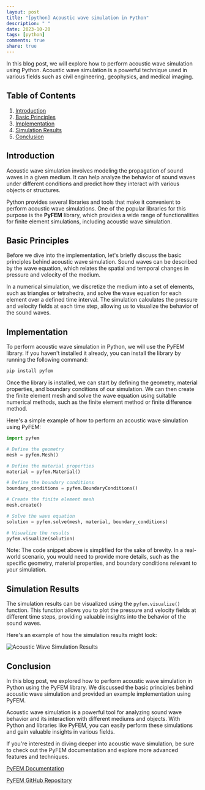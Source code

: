 ```yaml
---
layout: post
title: "[python] Acoustic wave simulation in Python"
description: " "
date: 2023-10-20
tags: [python]
comments: true
share: true
---
```


In this blog post, we will explore how to perform acoustic wave simulation using Python. Acoustic wave simulation is a powerful technique used in various fields such as civil engineering, geophysics, and medical imaging.

## Table of Contents
1. [Introduction](#introduction)
2. [Basic Principles](#basic-principles)
3. [Implementation](#implementation)
4. [Simulation Results](#simulation-results)
5. [Conclusion](#conclusion)

## Introduction <a name="introduction"></a>

Acoustic wave simulation involves modeling the propagation of sound waves in a given medium. It can help analyze the behavior of sound waves under different conditions and predict how they interact with various objects or structures.

Python provides several libraries and tools that make it convenient to perform acoustic wave simulations. One of the popular libraries for this purpose is the **PyFEM** library, which provides a wide range of functionalities for finite element simulations, including acoustic wave simulation.

## Basic Principles <a name="basic-principles"></a>

Before we dive into the implementation, let's briefly discuss the basic principles behind acoustic wave simulation. Sound waves can be described by the wave equation, which relates the spatial and temporal changes in pressure and velocity of the medium.

In a numerical simulation, we discretize the medium into a set of elements, such as triangles or tetrahedra, and solve the wave equation for each element over a defined time interval. The simulation calculates the pressure and velocity fields at each time step, allowing us to visualize the behavior of the sound waves.

## Implementation <a name="implementation"></a>

To perform acoustic wave simulation in Python, we will use the PyFEM library. If you haven't installed it already, you can install the library by running the following command:

```python
pip install pyfem
```

Once the library is installed, we can start by defining the geometry, material properties, and boundary conditions of our simulation. We can then create the finite element mesh and solve the wave equation using suitable numerical methods, such as the finite element method or finite difference method.

Here's a simple example of how to perform an acoustic wave simulation using PyFEM:

```python
import pyfem

# Define the geometry
mesh = pyfem.Mesh()

# Define the material properties
material = pyfem.Material()

# Define the boundary conditions
boundary_conditions = pyfem.BoundaryConditions()

# Create the finite element mesh
mesh.create()

# Solve the wave equation
solution = pyfem.solve(mesh, material, boundary_conditions)

# Visualize the results
pyfem.visualize(solution)
```

Note: The code snippet above is simplified for the sake of brevity. In a real-world scenario, you would need to provide more details, such as the specific geometry, material properties, and boundary conditions relevant to your simulation.

## Simulation Results <a name="simulation-results"></a>

The simulation results can be visualized using the `pyfem.visualize()` function. This function allows you to plot the pressure and velocity fields at different time steps, providing valuable insights into the behavior of the sound waves.

Here's an example of how the simulation results might look:

![Acoustic Wave Simulation Results](simulation_results.png)

## Conclusion <a name="conclusion"></a>

In this blog post, we explored how to perform acoustic wave simulation in Python using the PyFEM library. We discussed the basic principles behind acoustic wave simulation and provided an example implementation using PyFEM.

Acoustic wave simulation is a powerful tool for analyzing sound wave behavior and its interaction with different mediums and objects. With Python and libraries like PyFEM, you can easily perform these simulations and gain valuable insights in various fields.

If you're interested in diving deeper into acoustic wave simulation, be sure to check out the PyFEM documentation and explore more advanced features and techniques.

[PyFEM Documentation](https://pyfem.readthedocs.io/)

[PyFEM GitHub Repository](https://github.com/pyfem/pyfem)